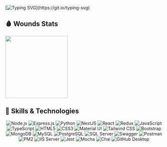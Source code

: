 [![Typing SVG](https://readme-typing-svg.demolab.com?font=Fira+Code&weight=600&duration=6000&pause=1500&color=F70404&background=F6FAFF00&width=450&lines=I'm+a+Backend+Developer.;Falling,+learning,+and+moving+forward.;Still+standing,+still+coding.)](https://git.io/typing-svg)

## 🩸 Wounds Stats

<a href="https://github.com/anuraghazra/convoychat">
  <img height=200 align="center" src="https://github-readme-stats.vercel.app/api/top-langs?username=pisitkul&layout=compact&theme=tokyonight&langs_count=8&card_width=320" />
</a>

## 🚀 Skills & Technologies

<p align="center">
  <!-- Backend -->
  <img src="https://img.shields.io/badge/Node.js-339933?style=flat-square&logo=nodedotjs&logoColor=white" alt="Node.js" />
  <img src="https://img.shields.io/badge/Express.js-000000?style=flat-square&logo=express&logoColor=white" alt="Express.js" />
  <img src="https://img.shields.io/badge/Python-3776AB?style=flat-square&logo=python&logoColor=white" alt="Python" />
  <img src="https://img.shields.io/badge/NestJS-E0234E?style=flat-square&logo=nestjs&logoColor=white" alt="NestJS" />

  <!-- Frontend -->
  <img src="https://img.shields.io/badge/React-20232A?style=flat-square&logo=react&logoColor=61DAFB" alt="React" />
  <img src="https://img.shields.io/badge/Redux-593D88?style=flat-square&logo=redux&logoColor=white" alt="Redux" />
  <img src="https://img.shields.io/badge/JavaScript-F7DF1E?style=flat-square&logo=javascript&logoColor=black" alt="JavaScript" />
  <img src="https://img.shields.io/badge/TypeScript-007ACC?style=flat-square&logo=typescript&logoColor=white" alt="TypeScript" />
  <img src="https://img.shields.io/badge/HTML5-E34F26?style=flat-square&logo=html5&logoColor=white" alt="HTML5" />
  <img src="https://img.shields.io/badge/CSS3-1572B6?style=flat-square&logo=css3&logoColor=white" alt="CSS3" />
  <img src="https://img.shields.io/badge/MUI-007FFF?style=flat-square&logo=mui&logoColor=white" alt="Material UI" />
  <img src="https://img.shields.io/badge/Tailwind_CSS-38B2AC?style=flat-square&logo=tailwind-css&logoColor=white" alt="Tailwind CSS" />
  <img src="https://img.shields.io/badge/Bootstrap-7952B3?style=flat-square&logo=bootstrap&logoColor=white" alt="Bootstrap" />

  <!-- Databases -->
  <img src="https://img.shields.io/badge/MongoDB-4EA94B?style=flat-square&logo=mongodb&logoColor=white" alt="MongoDB" />
  <img src="https://img.shields.io/badge/MySQL-005C84?style=flat-square&logo=mysql&logoColor=white" alt="MySQL" />
  <img src="https://img.shields.io/badge/PostgreSQL-316192?style=flat-square&logo=postgresql&logoColor=white" alt="PostgreSQL" />
  <img src="https://img.shields.io/badge/Microsoft_SQL_Server-CC2927?style=flat-square&logo=microsoft-sql-server&logoColor=white" alt="SQL Server" />

  <!-- API Docs -->
  <img src="https://img.shields.io/badge/Swagger-85EA2D?style=flat-square&logo=swagger&logoColor=black" alt="Swagger" />
  <img src="https://img.shields.io/badge/Postman-FF6C37?style=flat-square&logo=postman&logoColor=white" alt="Postman" />

  <!-- Deployment / DevOps -->
  <img src="https://img.shields.io/badge/PM2-2B037A?style=flat-square&logo=pm2&logoColor=white" alt="PM2" />
  <img src="https://img.shields.io/badge/IIS-0078D7?style=flat-square&logo=windows&logoColor=white" alt="IIS Server" />

  <!-- Testing -->
  <img src="https://img.shields.io/badge/Jest-C21325?style=flat-square&logo=jest&logoColor=white" alt="Jest" />
  <img src="https://img.shields.io/badge/Mocha-8D6748?style=flat-square&logo=mocha&logoColor=white" alt="Mocha" />
  <img src="https://img.shields.io/badge/Chai-A30701?style=flat-square&logo=chai&logoColor=white" alt="Chai" />

  <!-- Development Tools -->
  <img src="https://img.shields.io/badge/GitHub_Desktop-24292E?style=flat-square&logo=github&logoColor=white" alt="GitHub Desktop" />
</p>



<!--
## 📝 Activity
![GitHub Contributions](https://github-readme-activity-graph.cyclic.app/graph?username=Shitdogg&theme=dracula)
-->

<!--
## ⏳ Wakatime Stats
![Wakatime Stats](https://wakatime.com/share/@<your_username>/<your_wakatime_graph>.svg)
-->

<!--
## 🔍 About Me
- 🔭 I'm currently working on ...
- 🌱 I'm currently learning ...
- 👯 I'm looking to collaborate on ...
- 🤔 I'm looking for help with ...
- 💬 Ask me about ...
- 📫 How to reach me: ...
- 😄 Pronouns: ...
- ⚡ Fun fact: ...


<div align="center">
  
  
  [![GitHub followers](https://img.shields.io/github/followers/Shitdogg?style=social)](https://github.com/Shitdogg)
  
</div>
-->
